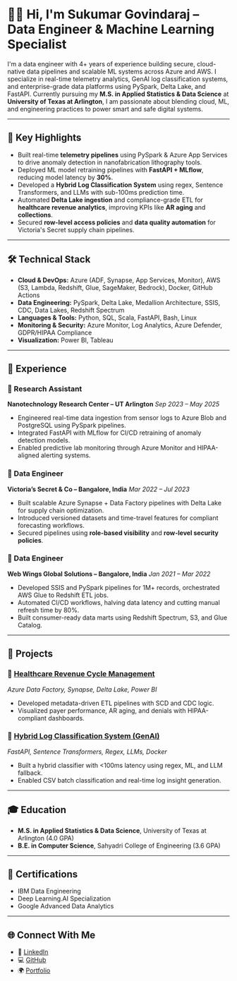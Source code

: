 # 👋🌾 Hi, I'm Sukumar Govindaraj – Data Engineer & Machine Learning Specialist

I'm a data engineer with 4+ years of experience building secure, cloud-native data pipelines and scalable ML systems across Azure and AWS. I specialize in real-time telemetry analytics, GenAI log classification systems, and enterprise-grade data platforms using PySpark, Delta Lake, and FastAPI. Currently pursuing my **M.S. in Applied Statistics & Data Science** at **University of Texas at Arlington**, I am passionate about blending cloud, ML, and engineering practices to power smart and safe digital systems.

---

## 🌟 Key Highlights

* Built real-time **telemetry pipelines** using PySpark & Azure App Services to drive anomaly detection in nanofabrication lithography tools.
* Deployed ML model retraining pipelines with **FastAPI + MLflow**, reducing model latency by **30%**.
* Developed a **Hybrid Log Classification System** using regex, Sentence Transformers, and LLMs with sub-100ms prediction time.
* Automated **Delta Lake ingestion** and compliance-grade ETL for **healthcare revenue analytics**, improving KPIs like **AR aging** and **collections**.
* Secured **row-level access policies** and **data quality automation** for Victoria's Secret supply chain pipelines.

---

## 🛠 Technical Stack

* **Cloud & DevOps:** Azure (ADF, Synapse, App Services, Monitor), AWS (S3, Lambda, Redshift, Glue, SageMaker, Bedrock), Docker, GitHub Actions
* **Data Engineering:** PySpark, Delta Lake, Medallion Architecture, SSIS, CDC, Data Lakes, Redshift Spectrum
* **Languages & Tools:** Python, SQL, Scala, FastAPI, Bash, Linux
* **Monitoring & Security:** Azure Monitor, Log Analytics, Azure Defender, GDPR/HIPAA Compliance
* **Visualization:** Power BI, Tableau

---

## 💼 Experience

### 🔹 Research Assistant

**Nanotechnology Research Center – UT Arlington**
*Sep 2023 – May 2025*

* Engineered real-time data ingestion from sensor logs to Azure Blob and PostgreSQL using PySpark pipelines.
* Integrated FastAPI with MLflow for CI/CD retraining of anomaly detection models.
* Enabled predictive lab monitoring through Azure Monitor and HIPAA-aligned alerting systems.

### 🔹 Data Engineer

**Victoria’s Secret & Co – Bangalore, India**
*Mar 2022 – Jul 2023*

* Built scalable Azure Synapse + Data Factory pipelines with Delta Lake for supply chain optimization.
* Introduced versioned datasets and time-travel features for compliant forecasting workflows.
* Secured pipelines using **role-based visibility** and **row-level security policies**.

### 🔹 Data Engineer

**Web Wings Global Solutions – Bangalore, India**
*Jan 2021 – Mar 2022*

* Developed SSIS and PySpark pipelines for 1M+ records, orchestrated AWS Glue to Redshift ETL jobs.
* Automated CI/CD workflows, halving data latency and cutting manual refresh time by 80%.
* Built consumer-ready data marts using Redshift Spectrum, S3, and Glue Catalog.

---

## 🧪 Projects

### 🔹 [Healthcare Revenue Cycle Management](https://github.com/yourrepo/healthcare-rcm)

*Azure Data Factory, Synapse, Delta Lake, Power BI*

* Developed metadata-driven ETL pipelines with SCD and CDC logic.
* Visualized payer performance, AR aging, and denials with HIPAA-compliant dashboards.

### 🔹 [Hybrid Log Classification System (GenAI)](https://github.com/yourrepo/log-classifier)

*FastAPI, Sentence Transformers, Regex, LLMs, Docker*

* Built a hybrid classifier with <100ms latency using regex, ML, and LLM fallback.
* Enabled CSV batch classification and real-time log insight generation.

---

## 🎓 Education

* **M.S. in Applied Statistics & Data Science**, University of Texas at Arlington (4.0 GPA)
* **B.E. in Computer Science**, Sahyadri College of Engineering (3.6 GPA)

---

## 📜 Certifications

* IBM Data Engineering
* Deep Learning.AI Specialization
* Google Advanced Data Analytics

---

## 🌐 Connect With Me

* 💼 [LinkedIn](https://www.linkedin.com/in/sukumar-govindraj)
* 💻 [GitHub](https://github.com/sukumar-govindraj)
* 🌍 [Portfolio](https://sukumar-govindraj.github.io/)
